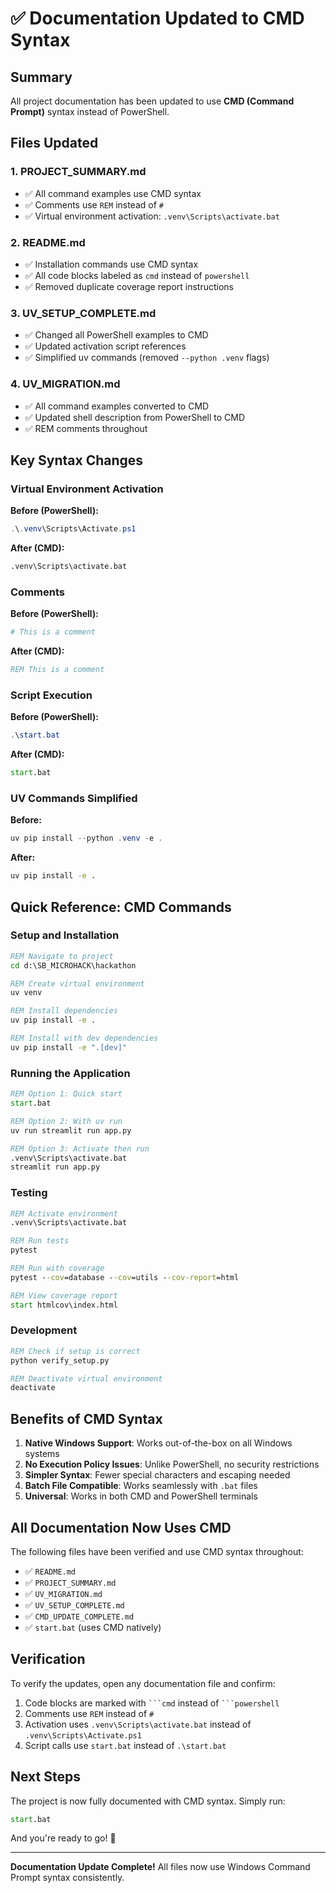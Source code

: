 # ✅ Documentation Updated to CMD Syntax

## Summary

All project documentation has been updated to use **CMD (Command Prompt)** syntax instead of PowerShell.

## Files Updated

### 1. **PROJECT_SUMMARY.md**
- ✅ All command examples use CMD syntax
- ✅ Comments use `REM` instead of `#`
- ✅ Virtual environment activation: `.venv\Scripts\activate.bat`

### 2. **README.md**
- ✅ Installation commands use CMD syntax
- ✅ All code blocks labeled as `cmd` instead of `powershell`
- ✅ Removed duplicate coverage report instructions

### 3. **UV_SETUP_COMPLETE.md**
- ✅ Changed all PowerShell examples to CMD
- ✅ Updated activation script references
- ✅ Simplified uv commands (removed `--python .venv` flags)

### 4. **UV_MIGRATION.md**
- ✅ All command examples converted to CMD
- ✅ Updated shell description from PowerShell to CMD
- ✅ REM comments throughout

## Key Syntax Changes

### Virtual Environment Activation
**Before (PowerShell):**
```powershell
.\.venv\Scripts\Activate.ps1
```

**After (CMD):**
```cmd
.venv\Scripts\activate.bat
```

### Comments
**Before (PowerShell):**
```powershell
# This is a comment
```

**After (CMD):**
```cmd
REM This is a comment
```

### Script Execution
**Before (PowerShell):**
```powershell
.\start.bat
```

**After (CMD):**
```cmd
start.bat
```

### UV Commands Simplified
**Before:**
```powershell
uv pip install --python .venv -e .
```

**After:**
```cmd
uv pip install -e .
```

## Quick Reference: CMD Commands

### Setup and Installation
```cmd
REM Navigate to project
cd d:\SB_MICROHACK\hackathon

REM Create virtual environment
uv venv

REM Install dependencies
uv pip install -e .

REM Install with dev dependencies
uv pip install -e ".[dev]"
```

### Running the Application
```cmd
REM Option 1: Quick start
start.bat

REM Option 2: With uv run
uv run streamlit run app.py

REM Option 3: Activate then run
.venv\Scripts\activate.bat
streamlit run app.py
```

### Testing
```cmd
REM Activate environment
.venv\Scripts\activate.bat

REM Run tests
pytest

REM Run with coverage
pytest --cov=database --cov=utils --cov-report=html

REM View coverage report
start htmlcov\index.html
```

### Development
```cmd
REM Check if setup is correct
python verify_setup.py

REM Deactivate virtual environment
deactivate
```

## Benefits of CMD Syntax

1. **Native Windows Support**: Works out-of-the-box on all Windows systems
2. **No Execution Policy Issues**: Unlike PowerShell, no security restrictions
3. **Simpler Syntax**: Fewer special characters and escaping needed
4. **Batch File Compatible**: Works seamlessly with `.bat` files
5. **Universal**: Works in both CMD and PowerShell terminals

## All Documentation Now Uses CMD

The following files have been verified and use CMD syntax throughout:
- ✅ `README.md`
- ✅ `PROJECT_SUMMARY.md`
- ✅ `UV_MIGRATION.md`
- ✅ `UV_SETUP_COMPLETE.md`
- ✅ `CMD_UPDATE_COMPLETE.md`
- ✅ `start.bat` (uses CMD natively)

## Verification

To verify the updates, open any documentation file and confirm:
1. Code blocks are marked with ` ```cmd ` instead of ` ```powershell `
2. Comments use `REM` instead of `#`
3. Activation uses `.venv\Scripts\activate.bat` instead of `.venv\Scripts\Activate.ps1`
4. Script calls use `start.bat` instead of `.\start.bat`

## Next Steps

The project is now fully documented with CMD syntax. Simply run:

```cmd
start.bat
```

And you're ready to go! 🚀

---

**Documentation Update Complete!** All files now use Windows Command Prompt syntax consistently.

